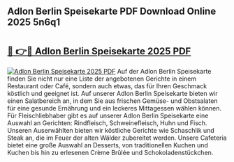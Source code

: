 ## Adlon Berlin Speisekarte PDF Download Online 2025 5n6q1

# <h2><a href="http://gce5kh.nevu.top/?p=Adlon+Berlin+Speisekarte">🔗 👉🔴 Adlon Berlin Speisekarte 2025 PDF</a></h2>

[![Adlon Berlin Speisekarte 2025 PDF](https://i.imgur.com/dBaPXMq.png)](http://gce5kh.nevu.top/?p=Adlon+Berlin+Speisekarte)
Auf der Adlon Berlin Speisekarte finden Sie nicht nur eine Liste der angebotenen Gerichte in einem Restaurant oder Café, sondern auch etwas, das für Ihren Geschmack köstlich und geeignet ist. Auf unserer Adlon Berlin Speisekarte bieten wir einen Salatbereich an, in dem Sie aus frischen Gemüse- und Obstsalaten für eine gesunde Ernährung und ein leckeres Mittagessen wählen können. Für Fleischliebhaber gibt es auf unserer Adlon Berlin Speisekarte eine Auswahl an Gerichten: Rindfleisch, Schweinefleisch, Huhn und Fisch. Unseren Auserwählten bieten wir köstliche Gerichte wie Schaschlik und Steak an, die im Feuer der alten Wälder zubereitet werden. Unsere Cafeteria bietet eine große Auswahl an Desserts, von traditionellen Kuchen und Kuchen bis hin zu erlesenen Crème Brûlée und Schokoladenstückchen.
